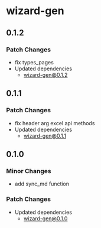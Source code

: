 # wizard-gen

## 0.1.2

### Patch Changes

- fix types_pages
- Updated dependencies
  - wizard-gen@0.1.2

## 0.1.1

### Patch Changes

- fix header arg excel api methods
- Updated dependencies
  - wizard-gen@0.1.1

## 0.1.0

### Minor Changes

- add sync_md function

### Patch Changes

- Updated dependencies
  - wizard-gen@0.1.0
